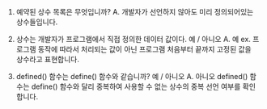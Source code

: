 1. 예약된 상수 목록은 무엇입니까?
A. 개발자가 선언하지 않아도 미리 정의되어있는 상수들입니다.

2. 상수는 개발자가 프로그램에서 직접 정의한 데이터 값이다. 예 / 아니오
A. 예
ex. 프로그램 동작에 따라서 처리되는 값이 아닌 프로그램 처음부터 끝까지 고정된 값을 상수라고 표현합니다.

3. defined() 함수는 define() 함수와 같습니까? 예 / 아니오
A. 아니오
defined() 함수는 define() 함수와 달리 중복하여 사용할 수 없는 상수의 중복 선언 여부를 확인합니다.